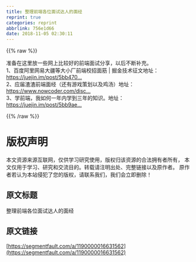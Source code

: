 ```yaml
---
title: 整理前端各位面试达人的面经
reprint: true
categories: reprint
abbrlink: 756e1d66
date: 2018-11-05 02:30:11
---
```


{{% raw %}}
<p>&#x51C6;&#x5907;&#x5728;&#x8FD9;&#x91CC;&#x653E;&#x4E00;&#x4E9B;&#x7F51;&#x4E0A;&#x6BD4;&#x8F83;&#x597D;&#x7684;&#x524D;&#x7AEF;&#x9762;&#x8BD5;&#x5206;&#x4EAB;&#xFF0C;&#x4EE5;&#x540E;&#x4E0D;&#x65AD;&#x8865;&#x5145;&#x3002;<br>1&#x3001;&#x767E;&#x5EA6;&#x963F;&#x91CC;&#x7F51;&#x6613;&#x5927;&#x7586;&#x7B49;&#x5927;&#x5C0F;&#x5382;&#x524D;&#x7AEF;&#x6821;&#x62DB;&#x9762;&#x7B4B; | &#x6398;&#x91D1;&#x6280;&#x672F;&#x5F81;&#x6587;&#x5730;&#x5740;&#xFF1A;<a href="https://juejin.im/post/5bb470295188255c5e66f88f" rel="nofollow noreferrer" target="_blank">https://juejin.im/post/5bb470...</a><br>2&#x3001;&#x5E94;&#x5C4A;&#x6E23;&#x6E23;&#x524D;&#x7AEF;&#x9762;&#x7ECF;&#xFF08;&#x8FD8;&#x6709;&#x6E38;&#x620F;&#x7B56;&#x5212;&#x4EE5;&#x53CA;&#x9E21;&#x6C64;&#xFF09;&#x5730;&#x5740;&#xFF1A;<a href="https://www.nowcoder.com/discuss/83804?type=0&amp;order=0&amp;pos=10&amp;page=1" rel="nofollow noreferrer" target="_blank">https://www.nowcoder.com/disc...</a><br>3&#x3001;&#x5B66;&#x524D;&#x7AEF;&#xFF0C;&#x6211;&#x5982;&#x4F55;&#x4E00;&#x5E74;&#x5185;&#x5B66;&#x5230;&#x4E09;&#x5E74;&#x7684;&#x77E5;&#x8BC6;&#x3002;&#x5730;&#x5740;&#xFF1A;<a href="https://juejin.im/post/5bb9aed1e51d451a3f4c3923" rel="nofollow noreferrer" target="_blank">https://juejin.im/post/5bb9ae...</a></p>
{{% /raw %}}

# 版权声明
本文资源来源互联网，仅供学习研究使用，版权归该资源的合法拥有者所有，
本文仅用于学习、研究和交流目的。转载请注明出处、完整链接以及原作者。
原作者若认为本站侵犯了您的版权，请联系我们，我们会立即删除！

## 原文标题
整理前端各位面试达人的面经

## 原文链接
[https://segmentfault.com/a/1190000016631562](https://segmentfault.com/a/1190000016631562)

